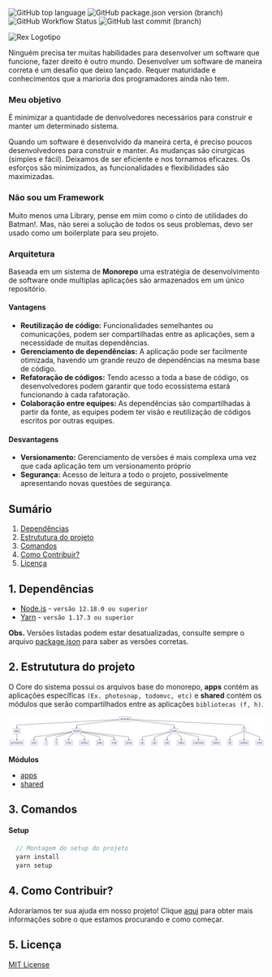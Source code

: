 ![GitHub top language](https://img.shields.io/github/languages/top/oneOffJS/rex.community)
![GitHub package.json version (branch)](https://img.shields.io/github/package-json/v/oneOffJS/rex.community/master)
![GitHub Workflow Status](https://img.shields.io/github/workflow/status/oneOffJS/rex.community/Photosnap)
![GitHub last commit (branch)](https://img.shields.io/github/last-commit/oneOffJS/rex.community/master)

<img src="https://github.com/oneOffJS/rex/raw/master/rex.png" alt="Rex Logotipo" width="300" height="300" />

Ninguém precisa ter muitas habilidades para desenvolver um software que funcione, fazer direito é outro mundo. Desenvolver um software de maneira correta é um desafio que deixo lançado. Requer maturidade e conhecimentos que a marioria dos programadores ainda não tem.

### Meu objetivo

É minimizar a quantidade de denvolvedores necessários para construir e manter um determinado sistema.

Quando um software é desenvolvido da maneira certa, é preciso poucos desenvolvedores para construir e manter. As mudanças são cirurgicas (simples e fácil). Deixamos de ser eficiente e nos tornamos eficazes. Os esforços são minimizados, as funcionalidades e flexibilidades são maximizadas.

### Não sou um Framework

Muito menos uma Library, pense em mim como o cinto de utilidades do Batman!. Mas, não serei a solução de todos os seus problemas, devo ser usado como um boilerplate para seu projeto.

### Arquitetura
  Baseada em um sistema de **Monorepo** uma estratégia de desenvolvimento de software onde multiplas aplicações são armazenados em um único repositório.

#### Vantagens
  - **Reutilização de código:** Funcionalidades semelhantes ou comunicações, podem ser compartilhadas entre as aplicações, sem a necessidade de muitas dependências.
  - **Gerenciamento de dependências:** A aplicação pode ser facilmente otimizada, havendo um grande reuzo de dependências na mesma base de código.
  - **Refatoração de códigos:** Tendo acesso a toda a base de código, os desenvolvedores podem garantir que todo ecossistema estará funcionando à cada rafatoração.
  - **Colaboração entre equipes:** As dependências são compartilhadas à partir da fonte, as equipes podem ter visão e reutilização de códigos escritos por outras equipes.

#### Desvantagens
  - **Versionamento:** Gerenciamento de versões é mais complexa uma vez que cada aplicação tem um versionamento próprio
  - **Segurança:** Acesso de leitura a todo o projeto, possivelmente apresentando novas questões de segurança.

## Sumário
  1. [Dependências](#1-dependências)
  2. [Estrututura do projeto](#2-estrututura-do-projeto)
  3. [Comandos](#3-comandos)
  4. [Como Contribuir?](#4-como-contribuir?)
  5. [Licença](#4-licenca)

## 1. Dependências
  - [Node.js](https://nodejs.org) - `versão 12.18.0 ou superior`
  - [Yarn](https://yarnpkg.com) - `versão 1.17.3 ou superior`

**Obs.** Versões listadas podem estar desatualizadas, consulte sempre o arquivo [package.json](./package.json) para saber as versões corretas.

## 2. Estrututura do projeto
O Core do sistema possui os arquivos base do monorepo, **apps** contém as aplicações específicas `(Ex. photosnap, todomvc, etc)` e **shared** contém os módulos que serão compartilhados entre as aplicações `bibliotecas (f, h)`.

![alt Diagrama](diagrama.jpg "Diagrama")

**Módulos**
  - [apps](./apps/README.md)
  - [shared](./shared/README.md)

## 3. Comandos
  #### Setup
  ```javascript
    // Montagem do setup do projeto
    yarn install
    yarn setup
  ```

## 4. Como Contribuir?
  Adoraríamos ter sua ajuda em nosso projeto! Clique [aqui](./CONTRIBUTING.md) para obter mais informações sobre o que estamos procurando e como começar.

## 5. Licença
  [MIT License](./LICENSE.md)
